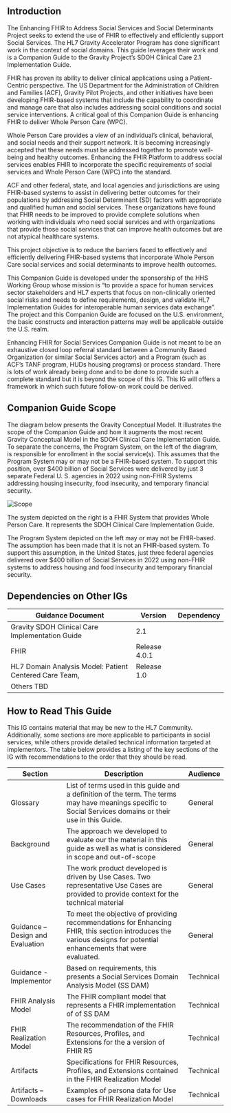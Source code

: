 ## Introduction
The Enhancing FHIR to Address Social Services and Social Determinants Project seeks to extend the use of FHIR to effectively and efficiently support Social Services. The HL7 Gravity Accelerator Program has done significant work in the context of social domains. This guide leverages their work and is a Companion Guide to the Gravity Project’s SDOH Clinical Care 2.1 Implementation Guide.

FHIR has proven its ability to deliver clinical applications using a Patient-Centric perspective. The US Department for the Administration of Children and Families (ACF), Gravity Pilot Projects, and other initiatives have been developing FHIR-based systems that include the capability to coordinate and manage care that also includes addressing social conditions and social service interventions. A critical goal of this Companion Guide is enhancing FHIR to deliver Whole Person Care (WPC).

Whole Person Care provides a view of an individual’s clinical, behavioral, and social needs and their support network. It is becoming increasingly accepted that these needs must be addressed together to promote well-being and healthy outcomes. Enhancing the FHIR Platform to address social services enables FHIR to incorporate the specific requirements of social services and  Whole Person Care (WPC) into the standard.

ACF and other federal, state, and local agencies and jurisdictions are using FHIR-based systems to assist in delivering better outcomes for their populations by addressing Social Determinant (SD) factors with appropriate and qualified human and social services. These organizations have found that FHIR needs to be improved to provide complete solutions when working with individuals who need social services and with organizations that provide those social services that can improve health outcomes but are not atypical healthcare systems.

This project objective is to reduce the barriers faced to effectively and efficiently delivering FHIR-based systems that incorporate Whole Person Care social services and social determinants to improve health outcomes.

This Companion Guide is developed under the sponsorship of the HHS Working Group whose mission is “to provide a space for human services sector stakeholders and HL7 experts that focus on non-clinically oriented social risks and needs to define requirements, design, and validate HL7 Implementation Guides for interoperable human services data exchange”. The project and this Companion Guide are focused on the U.S. environment, the basic constructs and interaction patterns may well be applicable outside the U.S. realm.

Enhancing FHIR for Social Services Companion Guide is not meant to be an exhaustive closed loop referral standard between a Community Based Organization (or similar Social Services actor) and a Program (such as ACF’s TANF program, HUDs housing programs) or process standard. There is lots of work already being done and to be done to provide such a complete standard but it is beyond the scope of this IG. This IG will offers a framework in which such future follow-on work could be derived.

## Companion Guide Scope ##
The diagram below presents the Gravity Conceptual Model. It illustrates the scope of the Companion Guide and how it augments the most recent Gravity Conceptual Model in the SDOH Clinical Care Implementation Guide. To separate the concerns, the  Program System, on the left of the diagram, is responsible for enrollment in the social service(s).  This assumes that the Program System may or may not be a FHIR-based system. To support this position, over $400 billion of Social Services were delivered by just 3 separate Federal U. S. agencies in 2022 using non-FHIR Systems addressing housing insecurity, food insecurity, and temporary financial security.

![Scope](CompanionGuideScope.png)

The system depicted on the right is a FHIR System that provides Whole Person Care. It represents the SDOH Clinical Care Implementation Guide.

The Program System depicted on the left may or may not be FHIR-based. The assumption has been made that it is not an FHIR-based system. To support this assumption, in the United States, just three federal agencies delivered over $400 billion of Social Services in 2022 using non-FHIR systems to address housing and food insecurity and temporary financial security.

## Dependencies on Other IGs ##
|Guidance Document |Version |Dependency |
|--- |--- |--- |
|Gravity SDOH Clinical Care Implementation Guide |2.1 |
|FHIR |Release 4.0.1 ||
|HL7 Domain Analysis Model: Patient Centered Care Team, |Release 1.0 |
|Others TBD ||

## How to Read This Guide ##

This IG contains material that may be new to the HL7 Community. Additionally, some sections are more applicable to participants in social services, while others provide detailed technical information targeted at implementors. The table below provides a listing of the key sections of the IG with recommendations to the order that they should be read.

|Section|Description|Audience|
|---|---|---|
Glossary |List of terms used in this guide and a definition of the term. The terms may have meanings specific to Social Services domains or their use in this Guide. |General
Background |The approach we developed to evaluate our the material in this guide as well as what is considered in scope and out-of-scope |General
Use Cases |The work product developed is driven by Use Cases. Two representative Use Cases are provided to provide context for the technical material |General
Guidance – Design and Evaluation |To meet the objective of providing recommendations for Enhancing FHIR, this section introduces the various designs for potential enhancements that were evaluated. |General
Guidance - Implementor |Based on requirements, this presents a Social Services Domain Analysis Model (SS DAM) |Technical 
FHIR Analysis Model |The FHIR compliant model that represents a FHIR implementation of of SS DAM |Technical
FHIR Realization Model |The recommendation of the FHIR Resources, Profiles, and Extensions for the a version of FHIR R5 |Technical
Artifacts |Specifications for FHIR Resources, Profiles, and Extensions contained in the FHIR Realization Model |Technical
Artifacts – Downloads |Examples of persona data for Use cases for FHIR Realization Model |Technical|
